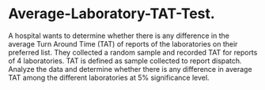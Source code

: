 # Average-Laboratory-TAT-Test.

A hospital wants to determine whether there is any difference in the average Turn Around Time (TAT) of reports of the laboratories on their preferred list. They collected a random sample and recorded TAT for reports of 4 laboratories. TAT is defined as sample collected to report dispatch.  
Analyze the data and determine whether there is any difference in average TAT among the different laboratories at 5% significance level.


